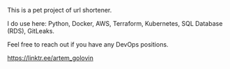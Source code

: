 This is a pet project of url shortener.

I do use here: Python, Docker, AWS, Terraform, Kubernetes, SQL Database (RDS), GitLeaks.

Feel free to reach out if you have any DevOps positions.

https://linktr.ee/artem_golovin